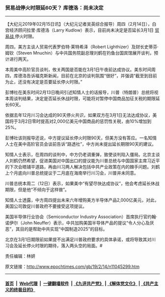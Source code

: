 ### 贸易战停火时限延60天？ 库德洛：尚未决定
------------------------

<p>
 【大纪元2019年02月15日讯】（大纪元记者吴英综合报导）周四（2月14日），白宫经济顾问拉里‧库德洛（Larry Kudlow）表示，目前尚未决定是否延长3月1日
 <a href="http://www.epochtimes.com/gb/tag/%E8%B4%B8%E6%98%93%E6%88%98.html">
  贸易战
 </a>
 停火时限。
</p>
<p>
 周四，美方主谈人贸易代表罗伯特‧莱特希泽（Robert Lighthizer）及财长史蒂芬‧姆钦（Steven Mnuchin）与中共国务院副总理刘鹤在钓鱼台国宾馆展开谈判，预计进行两天。
</p>
<p>
 本周美中高阶官员谈判，攸关两国是否能在3月1日午夜前达成协议。美东时间周四，库德洛告诉福克斯新闻，目前在北京的谈判氛围“很好”，并强调“截至到目前为止，还没有决定是否要延长停火时限。”
</p>
<p>
 彭博社在美东时间2月13日晚间引述知情人士的话报导，川普（特朗普）总统将视本周谈判结果，决定是否延长休战时限，可能将对暂停中国商品加征关税的期限延长60天。
</p>
<p>
 依据去年12月川习会达成的90天停火共识，如果双方在3月1日无法达成协议，美国将于3月2日零时提高对2,000亿美元中国商品的惩罚性关税，由10%增加到25%。
</p>
<p>
 彭博社该则报导还说，中方提议延长停火时限90天，但美方没有答应。一名知情人士在美中高阶官员会谈前告诉“路透社”，中方尚未提出延长期限90天的建议。
</p>
<p>
 知情人士表示，在周四的谈判中，中方仍老调重弹，致使谈判陷入僵局。北京主谈人刘鹤仍然希望，促进美国对中国出口的提议能为川普总统与中国国家主席习近平的下次会晤铺平道路，再由川习两人解决包括中共产业政策在内的棘手问题。刘鹤上个月底向川普总统提议于二月底在海南举行川习会，川普并未同意。
</p>
<p>
 川普总统本周二（12日）表示，如果美中“有望尽快达成协议”，他会考虑延长休战期限，但是他“不倾向于这样做”。
</p>
<p>
 知情人士透露，中方周四提出未来六年增购美方半导体产品2,000亿美元，对此，美国公司敦促川普政府不要接受这项提议。
</p>
<p>
 美国半导体行业协会（Semiconductor Industry Association）首席执行官约翰‧诺伊尔（John Neuffer）表示，中共加购美国半导体产品的提议“令人分心及厌恶”，其目的是帮助中共实现“中国制造2025”的目标。
</p>
<p>
 北京在3月1日期限前如果提不出满足川普政府要求的具体承诺，或将导致其对川习会及延长停火时限的期待，落入两头空的局面。#
</p>
<p>
 责任编辑：林妍
</p>

原文链接：http://www.epochtimes.com/gb/19/2/14/n11045299.htm


------------------------
#### [首页](https://github.com/gfw-breaker/banned-news/blob/master/README.md) &nbsp;|&nbsp; [Web代理](https://github.com/labour-camp/helloworld) &nbsp;|&nbsp; [一键翻墙软件](https://github.com/gfw-breaker/nogfw/blob/master/README.md) &nbsp;| [《九评共产党》](https://github.com/gfw-breaker/9ping.md/blob/master/README.md#九评之一评共产党是什么) | [《解体党文化》](https://github.com/gfw-breaker/jtdwh.md/blob/master/README.md) | [《共产主义的终极目的》](https://github.com/gfw-breaker/gczydzjmd.md/blob/master/README.md)

